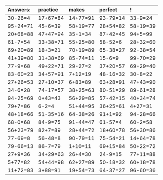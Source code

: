 | Answers: | practice | makes | perfect | ! |
| :--- | :--- | :--- | :--- | :--- |
| 30-26=4 | 17+67=84 | 14+77=91 | 93-79=14 | 33-9=24 | 
| 95-24=71 | 45-6=39 | 58+19=77 | 28+54=82 | 58-19=39 | 
| 20+68=88 | 47+47=94 | 35-1=34 | 87-42=45 | 94+5=99 | 
| 61-7=54 | 33+38=71 | 55+25=80 | 58-52=6 | 28+32=60 | 
| 69+20=89 | 18+3=21 | 70+19=89 | 65-38=27 | 92-38=54 | 
| 41+39=80 | 31+38=69 | 85-74=11 | 15-6=9 | 99-70=29 | 
| 77-9=68 | 49+22=71 | 29-27=2 | 37+20=57 | 69-29=40 | 
| 83-60=23 | 34+57=91 | 7+12=19 | 48-16=32 | 30-8=22 | 
| 27+26=53 | 27+10=37 | 6+83=89 | 63+28=91 | 47+43=90 | 
| 34-6=28 | 74-17=57 | 38+25=63 | 80-51=29 | 89-61=28 | 
| 94-25=69 | 0+43=43 | 56+29=85 | 57-42=15 | 40+34=74 | 
| 79+7=86 | 6-2=4 | 51+44=95 | 36+25=61 | 4+27=31 | 
| 48+18=66 | 51-35=16 | 64-38=26 | 91+1=92 | 94-28=66 | 
| 68-0=68 | 84-9=75 | 91-44=47 | 61-57=4 | 60-2=58 | 
| 56+23=79 | 82+7=89 | 28+44=72 | 18+60=78 | 56+30=86 | 
| 77-69=8 | 56-48=8 | 90-79=11 | 75-54=21 | 14+64=78 | 
| 79-66=13 | 86-7=79 | 1+10=11 | 69+15=84 | 50+22=72 | 
| 27+9=36 | 34+29=63 | 26+4=30 | 24-9=15 | 77+11=88 | 
| 5+77=82 | 54+44=98 | 62+27=89 | 50-18=32 | 60+18=78 | 
| 11+72=83 | 3+88=91 | 19+54=73 | 64-37=27 | 96-60=36 | 
